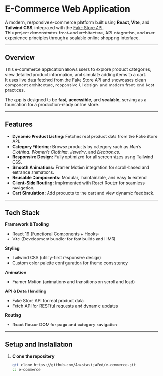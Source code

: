 # E-Commerce Web Application

A modern, responsive e-commerce platform built using **React**, **Vite**, and **Tailwind CSS**, integrated with the [Fake Store API](https://fakestoreapi.com/).  
This project demonstrates front-end architecture, API integration, and user experience principles through a scalable online shopping interface.

---

## Overview

This e-commerce application allows users to explore product categories, view detailed product information, and simulate adding items to a cart.  
It uses live data fetched from the Fake Store API and showcases clean component architecture, responsive UI design, and modern front-end best practices.

The app is designed to be **fast**, **accessible**, and **scalable**, serving as a foundation for a production-ready online store.

---

## Features

- **Dynamic Product Listing:** Fetches real product data from the Fake Store API.  
- **Category Filtering:** Browse products by category such as *Men’s Clothing*, *Women’s Clothing*, *Jewelry*, and *Electronics*.  
- **Responsive Design:** Fully optimized for all screen sizes using Tailwind CSS.  
- **Smooth Animations:** Framer Motion integration for scroll-based and entrance animations.  
- **Reusable Components:** Modular, maintainable, and easy to extend.  
- **Client-Side Routing:** Implemented with React Router for seamless navigation.  
- **Cart Simulation:** Add products to the cart and view dynamic feedback.  

---

## Tech Stack

**Framework & Tooling**  
- React 19 (Functional Components + Hooks)  
- Vite (Development bundler for fast builds and HMR)

**Styling**  
- Tailwind CSS (utility-first responsive design)  
- Custom color palette configuration for theme consistency  

**Animation**  
- Framer Motion (animations and transitions on scroll and load)

**API & Data Handling**  
- Fake Store API for real product data  
- Fetch API for RESTful requests and dynamic updates  

**Routing**  
- React Router DOM for page and category navigation  

---

## Setup and Installation

1. **Clone the repository**
   ```bash
   git clone https://github.com/AnastasijaFed/e-commerce.git
   cd e-commerce
